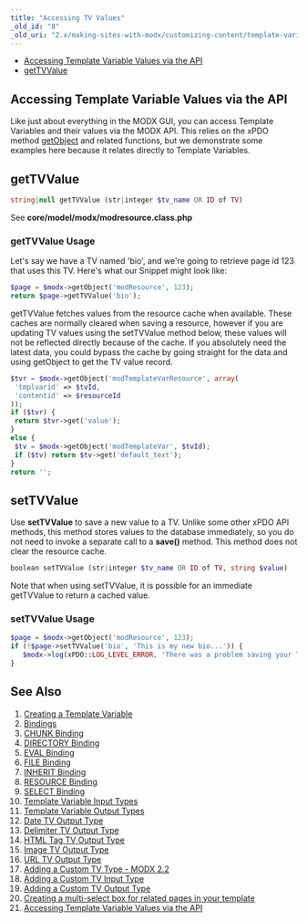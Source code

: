 ```yaml
---
title: "Accessing TV Values"
_old_id: "8"
_old_uri: "2.x/making-sites-with-modx/customizing-content/template-variables/accessing-template-variable-values-via-the-api"
---
```


- [Accessing Template Variable Values via the API](#accessing-template-variable-values-via-the-api)
- [getTVValue](#gettvvalue)
 
## Accessing Template Variable Values via the API

 Like just about everything in the MODX GUI, you can access Template Variables and their values via the MODX API. This relies on the xPDO method [getObject](xpdo/class-reference/xpdo/xpdo.getobject "xPDO.getObject") and related functions, but we demonstrate some examples here because it relates directly to Template Variables.

## getTVValue

 ``` php 
string|null getTVValue (str|integer $tv_name OR ID of TV)
```

 See **core/model/modx/modresource.class.php**

### getTVValue Usage

 Let's say we have a TV named 'bio', and we're going to retrieve page id 123 that uses this TV. Here's what our Snippet might look like:

 ``` php 
$page = $modx->getObject('modResource', 123);
return $page->getTVValue('bio');
```

 getTVValue fetches values from the resource cache when available. These caches are normally cleared when saving a resource, however if you are updating TV values using the setTVValue method below, these values will not be reflected directly because of the cache. If you absolutely need the latest data, you could bypass the cache by going straight for the data and using getObject to get the TV value record.

 ``` php 
$tvr = $modx->getObject('modTemplateVarResource', array(
  'tmplvarid' => $tvId,
  'contentid' => $resourceId
));
if ($tvr) {
  return $tvr->get('value');
}
else {
  $tv = $modx->getObject('modTemplateVar', $tvId);
  if ($tv) return $tv->get('default_text');
}
return '';
```

## setTVValue

 Use **setTVValue** to save a new value to a TV. Unlike some other xPDO API methods, this method stores values to the database immediately, so you do not need to invoke a separate call to a **save()** method. This method does not clear the resource cache.

 ``` php 
boolean setTVValue (str|integer $tv_name OR ID of TV, string $value)
```

Note that when using setTVValue, it is possible for an immediate getTVValue to return a cached value.

### setTVValue Usage

 ``` php 
$page = $modx->getObject('modResource', 123);
if (!$page->setTVValue('bio', 'This is my new bio...')) {
    $modx->log(xPDO::LOG_LEVEL_ERROR, 'There was a problem saving your TV...');
}
```

## See Also

1. [Creating a Template Variable](making-sites-with-modx/customizing-content/template-variables/creating-a-template-variable)
2. [Bindings](making-sites-with-modx/customizing-content/template-variables/bindings)
  1. [CHUNK Binding](making-sites-with-modx/customizing-content/template-variables/bindings/chunk-binding)
  2. [DIRECTORY Binding](making-sites-with-modx/customizing-content/template-variables/bindings/directory-binding)
  3. [EVAL Binding](making-sites-with-modx/customizing-content/template-variables/bindings/eval-binding)
  4. [FILE Binding](making-sites-with-modx/customizing-content/template-variables/bindings/file-binding)
  5. [INHERIT Binding](making-sites-with-modx/customizing-content/template-variables/bindings/inherit-binding)
  6. [RESOURCE Binding](making-sites-with-modx/customizing-content/template-variables/bindings/resource-binding)
  7. [SELECT Binding](making-sites-with-modx/customizing-content/template-variables/bindings/select-binding)
3. [Template Variable Input Types](making-sites-with-modx/customizing-content/template-variables/template-variable-input-types)
4. [Template Variable Output Types](making-sites-with-modx/customizing-content/template-variables/template-variable-output-types)
  1. [Date TV Output Type](making-sites-with-modx/customizing-content/template-variables/template-variable-output-types/date-tv-output-type)
  2. [Delimiter TV Output Type](making-sites-with-modx/customizing-content/template-variables/template-variable-output-types/delimiter-tv-output-type)
  3. [HTML Tag TV Output Type](making-sites-with-modx/customizing-content/template-variables/template-variable-output-types/html-tag-tv-output-type)
  4. [Image TV Output Type](making-sites-with-modx/customizing-content/template-variables/template-variable-output-types/image-tv-output-type)
  5. [URL TV Output Type](making-sites-with-modx/customizing-content/template-variables/template-variable-output-types/url-tv-output-type)
5. [Adding a Custom TV Type - MODX 2.2](making-sites-with-modx/customizing-content/template-variables/adding-a-custom-tv-type-modx-2.2)
6. [Adding a Custom TV Input Type](making-sites-with-modx/customizing-content/template-variables/adding-a-custom-tv-input-type)
7. [Adding a Custom TV Output Type](making-sites-with-modx/customizing-content/template-variables/adding-a-custom-tv-output-type)
8. [Creating a multi-select box for related pages in your template](making-sites-with-modx/customizing-content/template-variables/creating-a-multi-select-box-for-related-pages-in-your-template)
9. [Accessing Template Variable Values via the API](making-sites-with-modx/customizing-content/template-variables/accessing-template-variable-values-via-the-api)
